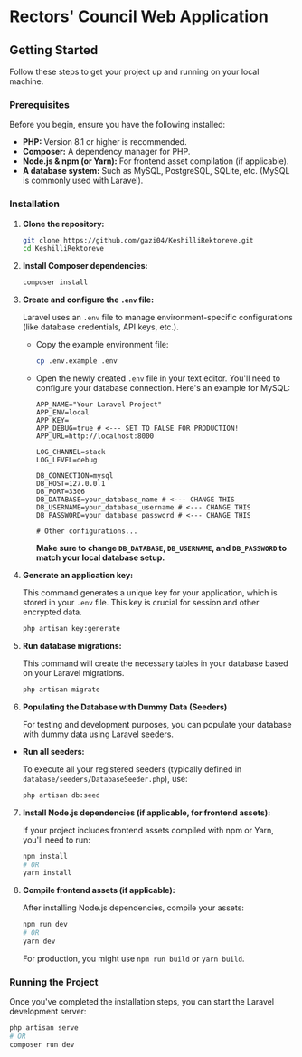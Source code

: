# Rectors' Council Web Application

## Getting Started

Follow these steps to get your project up and running on your local machine.

### Prerequisites

Before you begin, ensure you have the following installed:

* **PHP:** Version 8.1 or higher is recommended.
* **Composer:** A dependency manager for PHP.
* **Node.js & npm (or Yarn):** For frontend asset compilation (if applicable).
* **A database system:** Such as MySQL, PostgreSQL, SQLite, etc. (MySQL is commonly used with Laravel).

### Installation

1.  **Clone the repository:**

    ```bash
    git clone https://github.com/gazi04/KeshilliRektoreve.git
    cd KeshilliRektoreve
    ```

2.  **Install Composer dependencies:**

    ```bash
    composer install
    ```

3.  **Create and configure the `.env` file:**

    Laravel uses an `.env` file to manage environment-specific configurations (like database credentials, API keys, etc.).

    * Copy the example environment file:

        ```bash
        cp .env.example .env
        ```

    * Open the newly created `.env` file in your text editor. You'll need to configure your database connection. Here's an example for MySQL:

        ```dotenv
        APP_NAME="Your Laravel Project"
        APP_ENV=local
        APP_KEY=
        APP_DEBUG=true # <--- SET TO FALSE FOR PRODUCTION!
        APP_URL=http://localhost:8000

        LOG_CHANNEL=stack
        LOG_LEVEL=debug

        DB_CONNECTION=mysql
        DB_HOST=127.0.0.1
        DB_PORT=3306
        DB_DATABASE=your_database_name # <--- CHANGE THIS
        DB_USERNAME=your_database_username # <--- CHANGE THIS
        DB_PASSWORD=your_database_password # <--- CHANGE THIS

        # Other configurations...
        ```
        **Make sure to change `DB_DATABASE`, `DB_USERNAME`, and `DB_PASSWORD` to match your local database setup.**

4.  **Generate an application key:**

    This command generates a unique key for your application, which is stored in your `.env` file. This key is crucial for session and other encrypted data.

    ```bash
    php artisan key:generate
    ```

5.  **Run database migrations:**

    This command will create the necessary tables in your database based on your Laravel migrations.

    ```bash
    php artisan migrate
    ```


6. **Populating the Database with Dummy Data (Seeders)**

    For testing and development purposes, you can populate your database with dummy data using Laravel seeders.

* **Run all seeders:**

    To execute all your registered seeders (typically defined in `database/seeders/DatabaseSeeder.php`), use:

    ```bash
    php artisan db:seed
    ```

7.  **Install Node.js dependencies (if applicable, for frontend assets):**

    If your project includes frontend assets compiled with npm or Yarn, you'll need to run:

    ```bash
    npm install
    # OR
    yarn install
    ```

8.  **Compile frontend assets (if applicable):**

    After installing Node.js dependencies, compile your assets:

    ```bash
    npm run dev
    # OR
    yarn dev
    ```
    For production, you might use `npm run build` or `yarn build`.

### Running the Project

Once you've completed the installation steps, you can start the Laravel development server:

```bash
php artisan serve
# OR
composer run dev
